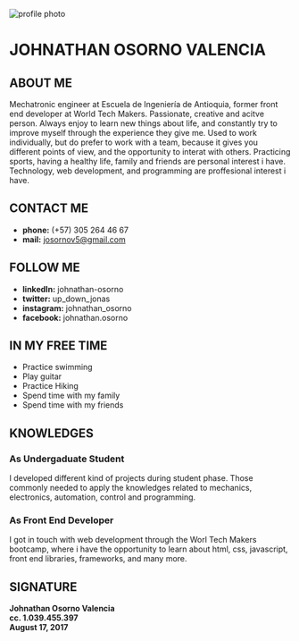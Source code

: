 ![profile photo](http://ultimatemedia.hu/img/avatar4.png)

# JOHNATHAN OSORNO VALENCIA

## ABOUT ME

Mechatronic engineer at Escuela de Ingeniería de Antioquia, former front end developer at World Tech Makers. Passionate, creative and acitve person. Always enjoy to learn new things about life, and constantly try to improve myself through the experience they give me. Used to work individually, but do prefer to work with a team,  because it gives you different points of view, and the opportunity to interat with others. Practicing sports, having a healthy life, family and friends are personal interest i have. Technology, web development, and programming are proffesional interest i have.

## CONTACT ME

- **phone:** (+57) 305 264 46 67 
- **mail:** josornov5@gmail.com

## FOLLOW ME

- **linkedIn:** johnathan-osorno
- **twitter:** up_down_jonas
- **instagram:** johnathan_osorno  
- **facebook:** johnathan.osorno


## IN MY FREE TIME

- Practice swimming
- Play guitar
- Practice Hiking
- Spend time with my family
- Spend time with my friends

## KNOWLEDGES

### As Undergaduate Student

I developed different kind of projects during student phase. Those commonly needed to apply the knowledges related to mechanics, electronics, automation, control and programming.

### As Front End Developer

I got in touch with web development through the Worl Tech Makers bootcamp, where i have the opportunity to learn about html, css, javascript, front end libraries, frameworks, and many more.



## SIGNATURE

**Johnathan Osorno Valencia**   
**cc. 1.039.455.397**   
**August 17, 2017**

